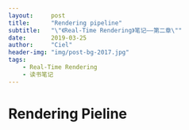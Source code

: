 ```yaml
---
layout:     post
title:      "Rendering pipeline"
subtitle:   "\"《Real-Time Rendering》笔记——第二章\""
date:       2019-03-25
author:     "Ciel"
header-img: "img/post-bg-2017.jpg"
tags:
    - Real-Time Rendering
    - 读书笔记
---
```


# Rendering Pieline


